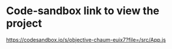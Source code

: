 # Code-sandbox link to view the project

https://codesandbox.io/s/objective-chaum-euix7?file=/src/App.js
